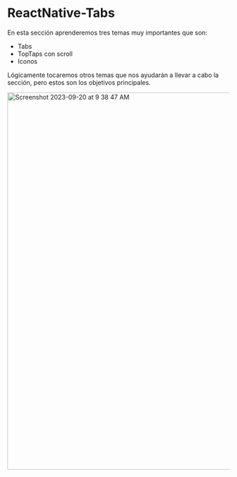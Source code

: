 # ReactNative-Tabs
En esta sección aprenderemos tres temas muy importantes que son:
- Tabs
- TopTaps con scroll
- Iconos
  
Lógicamente tocaremos otros temas que nos ayudarán a llevar a cabo la sección, pero estos son los objetivos principales.


<img width="854" alt="Screenshot 2023-09-20 at 9 38 47 AM" src="https://github.com/manuels-bts/ReactNative-Tabs/assets/116088500/35582be8-c82b-471e-8656-f18b503984df">
